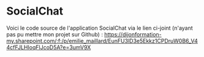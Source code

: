 # SocialChat

Voici le code source de l'application SocialChat via le lien ci-joint (n'ayant pas pu mettre mon projet sur Github) : 
https://dijonformation-my.sharepoint.com/:f:/p/emilie_maillard/EunFU3lD3e5Ekkz1CPDruW0B6_V44cfFJLHIoqFlJcoD5A?e=3umV9X 
